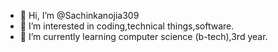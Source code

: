 - 👋 Hi, I’m @Sachinkanojia309
- 👀 I’m interested in coding,technical things,software.
- 🌱 I’m currently learning computer science (b-tech),3rd year.

<!---
Sachinkanojia309/Sachinkanojia309 is a ✨ special ✨ repository because its `README.md` (this file) appears on your GitHub profile.
You can click the Preview link to take a look at your changes.
--->
